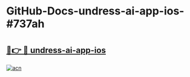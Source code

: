 # GitHub-Docs-undress-ai-app-ios-#737ah

# <h2><a href="https://andorid.site?title=undress-ai-app-ios&ref=07A">🔗👉 🔴 undress-ai-app-ios</a></h2>

[![acn](https://github.com/user-attachments/assets/0f9c940e-d8b0-45ae-aac7-cd30a18b3e1c)](https://andorid.site?title=undress-ai-app-ios&ref=07A)

